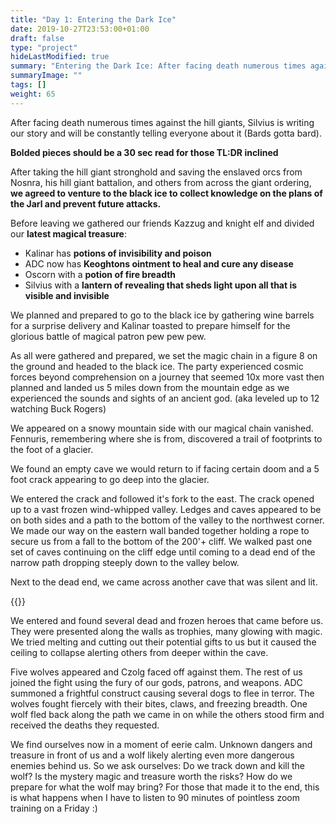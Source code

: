 ```yaml
---
title: "Day 1: Entering the Dark Ice"
date: 2019-10-27T23:53:00+01:00
draft: false
type: "project"
hideLastModified: true
summary: "Entering the Dark Ice: After facing death numerous times against the hill giants, Silvius is writing our story and will be constantly telling everyone about it (Bards gotta bard)."
summaryImage: ""
tags: []
weight: 65
---
```

After facing death numerous times against the hill giants, Silvius is writing our story and will be constantly telling everyone about it (Bards gotta bard). 

**Bolded pieces should be a 30 sec read for those TL:DR inclined**
<p>
<p>

After taking the hill giant stronghold and saving the enslaved orcs from Nosnra, his hill giant battalion, and others from across the giant ordering, **we agreed to venture to the black ice to collect knowledge on the plans of the Jarl and prevent future attacks.**

Before leaving we gathered our friends Kazzug and knight elf and divided our **latest magical treasure**:
* Kalinar has **potions of invisibility and poison**
* ADC now has **Keoghtons ointment to heal and cure any disease**
* Oscorn with a **potion of fire breadth**
* Silvius with a **lantern of revealing that sheds light upon all that is visible and invisible**

We planned and prepared to go to the black ice by gathering wine barrels for a surprise delivery and Kalinar toasted to prepare himself for the glorious battle of magical patron pew pew pew.

As all were gathered and prepared, we set the magic chain in a figure 8 on the ground and headed to the black ice. The party experienced cosmic forces beyond comprehension on a journey that seemed 10x more vast then planned and landed us 5 miles down from the mountain edge as we experienced the sounds and sights of an ancient god. (aka leveled up to 12 watching Buck Rogers)

We appeared on a snowy mountain side with our magical chain vanished.  Fennuris, remembering where she is from, discovered a trail of footprints to the foot of a glacier. 

 We found an empty cave we would return to if facing certain doom and a 5 foot crack appearing to go deep into the glacier.

We entered the crack and followed it's fork to the east. The crack opened up to a vast frozen wind-whipped valley. Ledges and caves appeared to be on both sides and a path to the bottom of the valley to the northwest corner. We made our way on the eastern wall banded together holding a rope to secure us from a fall to the bottom of the 200'+ cliff. We walked past one set of caves continuing on the cliff edge until coming to a dead end of the narrow path dropping steeply down to the valley below.

Next to the dead end, we came across another cave that was silent and lit.

  {{<imageToClick imagePath = "DALL·E 2022-11-12 20.20.36 - A big black mountain with dark skys and cold ice with a castle type entrance.png" Capition = "Next to the dead end, we came across another cave that was silent and lit."  width = "75%" >}}

 We entered and found several dead and frozen heroes that came before us. They were presented along the walls as trophies, many glowing with magic. We tried melting and cutting out their potential gifts to us but it caused the ceiling to collapse alerting others from deeper within the cave.

Five wolves appeared and Czolg faced off against them. The rest of us joined the fight using the fury of our gods, patrons, and weapons. ADC summoned a frightful construct causing several dogs to flee in terror. The wolves fought fiercely with their bites, claws, and freezing breadth. One wolf fled back along the path we came in on while the others stood firm and received the deaths they requested.

We find ourselves now in a moment of eerie calm. Unknown dangers and treasure in front of us and a wolf likely alerting even more dangerous enemies behind us. So we ask ourselves:
Do we track down and kill the wolf?
Is the mystery magic and treasure worth the risks?
How do we prepare for what the wolf may bring? 
For those that made it to the end, this is what happens when I have to listen to 90 minutes of pointless zoom training on a Friday :) 
